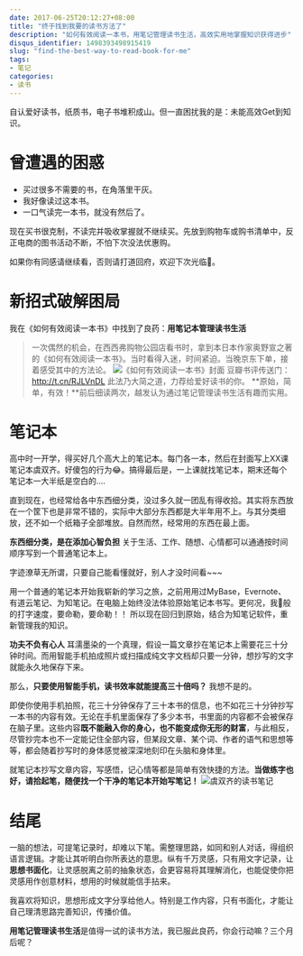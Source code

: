 ```yaml
---
date: 2017-06-25T20:12:27+08:00
title: "终于找到我要的读书方法了"
description: "如何有效阅读一本书，用笔记管理读书生活，高效实用地掌握知识获得进步"
disqus_identifier: 1498393498915419
slug: "find-the-best-way-to-read-book-for-me" 
tags: 
- 笔记
categories:
- 读书
---
```


自认爱好读书，纸质书，电子书堆积成山。但一直困扰我的是：未能高效Get到知识。

# 曾遭遇的困惑

+ 买过很多不需要的书，在角落里干灰。
+ 我好像读过这本书。
+ 一口气读完一本书，就没有然后了。

现在买书很克制，不读完并吸收掌握就不继续买。先放到购物车或购书清单中，反正电商的图书活动不断，不怕下次没法优惠购。

如果你有同感请继续看，否则请打道回府，欢迎下次光临🙈。

# 新招式破解困局
我在《如何有效阅读一本书》中找到了良药：**用笔记本管理读书生活**
>  一次偶然的机会，在西西弗购物公园店看书时，拿到本日本作家奥野宣之著的《如何有效阅读一本书》。当时看得入迷，时间紧迫。当晚京东下单，接着感受其中的方法论。
![《如何有效阅读一本书》封面](https://static.yushuangqi.com/blog/2017/c5286456-8563-4a64-9626-bacbf9180d48.png)
>  豆瓣书评传送门：http://t.cn/RJLVnDL
此法乃大简之道，力荐给爱好读书的你。 **原始，简单，有效！**前后细读两次，越发认为通过笔记管理读书生活有趣而实用。


# 笔记本
高中时一开学，得买好几个高大上的笔记本。每门各一本，然后在封面写上XX课笔记本虞双齐。好傻包的行为😂。搞得最后是，一上课就找笔记本，期末还每个笔记本一大半纸是空白的.... 

直到现在，也经常给各中东西细分类，没过多久就一团乱有得收拾。其实将东西放在一个筐下也是非常不错的，实际中大部分东西都是大半年用不上。与其分类细放，还不如一个纸箱子全部堆放。自然而然，经常用的东西在最上面。

**东西细分类，是在添加心智负担** 关于生活、工作、随想、心情都可以通通按时间顺序写到一个普通笔记本上。

字迹潦草无所谓，只要自己能看懂就好，别人才没时间看~~~


用一个普通的笔记本开始我崭新的学习之旅，之前用用过MyBase，Evernote、有道云笔记、为知笔记。在电脑上始终没法体验原始笔记本书写。更何况，我🐢般的打字速度，要命勒，要命勒！！ 所以现在回归到原始，结合为知笔记软件，重新管理我的知识。

**功夫不负有心人** 耳濡墨染的一个真理，假设一篇文章抄在笔记本上需要花三十分钟时间。而用智能手机拍成照片或扫描成纯文字文档却只要一分钟，想抄写的文字就能永久地保存下来。
  
那么，**只要使用智能手机，读书效率就能提高三十倍吗？** 我想不是的。

即使你使用手机拍照，花三十分钟保存了三十本书的信息，也不如花三十分钟抄写一本书的内容有效。无论在手机里面保存了多少本书，书里面的内容都不会被保存在脑子里。这些内容**既不能融入你的身心，也不能变成你无形的财富**，与此相反，尽管抄完本也不一定能记住全部内容，但某段文章、某个词、作者的语气和思想等等，都会随着抄写时的身体感觉被深深地刻印在头脑和身体里。

就笔记本抄写文章内容，写感悟，记心情等都是简单有效快捷的方法。**当做练字也好，请拾起笔，随便找一个干净的笔记本开始写笔记！**
![虞双齐的读书笔记](https://static.yushuangqi.com/blog/2017/9577af2e-7de4-4a56-bf79-9e16e8c2634b.JPG)

# 结尾
一脑的想法，可提笔记录时，却难以下笔。需整理思路，如同和别人对话，得组织语言逻辑。才能让其听明白你所表达的意思。纵有千万灵感，只有用文字记录，让**思想书面化**，让灵感脱离之前的抽象状态，会更容易将其理解消化，也能促使你把灵感用作创意材料，想用的时候就能信手拈来。

我喜欢将知识，思想形成文字分享给他人。特别是工作内容，只有书面化，才能让自己理清思路完善知识，传播价值。

**用笔记管理读书生活**是值得一试的读书方法，我已服此良药，你会行动嘛？三个月后呢？






